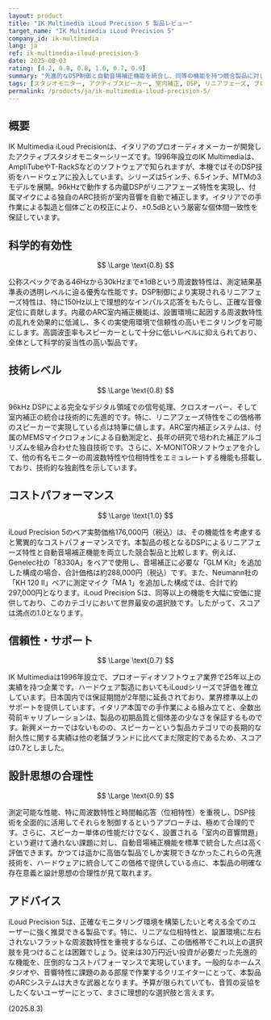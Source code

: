 ```yaml
---
layout: product
title: "IK Multimedia iLoud Precision 5 製品レビュー"
target_name: "IK Multimedia iLoud Precision 5"
company_id: ik-multimedia
lang: ja
ref: ik-multimedia-iloud-precision-5
date: 2025-08-03
rating: [4.2, 0.8, 0.8, 1.0, 0.7, 0.9]
summary: "先進的なDSP制御と自動音場補正機能を統合し、同等の機能を持つ競合製品に対して圧倒的なコストパフォーマンスを実現したスタジオモニター。"
tags: [スタジオモニター, アクティブスピーカー, 室内補正, DSP, リニアフェーズ, プロオーディオ]
permalink: /products/ja/ik-multimedia-iloud-precision-5/
---
```


## 概要

IK Multimedia iLoud Precisionは、イタリアのプロオーディオメーカーが開発したアクティブスタジオモニターシリーズです。1996年設立のIK Multimediaは、AmpliTubeやT-RackSなどのソフトウェアで知られますが、本機ではそのDSP技術をハードウェアに投入しています。シリーズは5インチ、6.5インチ、MTMの3モデルを展開。96kHzで動作する内蔵DSPがリニアフェーズ特性を実現し、付属マイクによる独自のARC技術が室内音響を自動で補正します。イタリアでの手作業による製造と個体ごとの校正により、±0.5dBという厳密な個体間一致性を保証しています。

## 科学的有効性

$$ \Large \text{0.8} $$

公称スペックである46Hzから30kHzまで±1dBという周波数特性は、測定結果基準表の透明レベルに迫る優秀な性能です。DSP制御により実現されるリニアフェーズ特性は、特に150Hz以上で理想的なインパルス応答をもたらし、正確な音像定位に貢献します。内蔵のARC室内補正機能は、設置環境に起因する周波数特性の乱れを効果的に低減し、多くの実使用環境で信頼性の高いモニタリングを可能にします。高調波歪率もスピーカーとして十分に低いレベルに抑えられており、全体として科学的妥当性の高い製品です。

## 技術レベル

$$ \Large \text{0.8} $$

96kHz DSPによる完全なデジタル領域での信号処理、クロスオーバー、そして室内補正の統合は技術的に先進的です。特に、リニアフェーズ特性をこの価格帯のスピーカーで実現している点は特筆に値します。ARC室内補正システムは、付属のMEMSマイクロフォンによる自動測定と、長年の研究で培われた補正アルゴリズムを組み合わせた独自技術です。さらに、X-MONITORソフトウェアを介して、他の有名モニターの周波数特性や位相特性をエミュレートする機能も搭載しており、技術的な独創性を示しています。

## コストパフォーマンス

$$ \Large \text{1.0} $$

iLoud Precision 5のペア実勢価格176,000円（税込）は、その機能性を考慮すると驚異的なコストパフォーマンスです。本製品の核となるDSPによるリニアフェーズ特性と自動音場補正機能を両立した競合製品と比較します。例えば、Genelec社の「8330A」をペアで使用し、音場補正に必要な「GLM Kit」を追加した構成の場合、合計価格は約288,000円（税込）です。また、Neumann社の「KH 120 II」ペアに測定マイク「MA 1」を追加した構成では、合計で約297,000円となります。iLoud Precision 5は、同等以上の機能を大幅に安価に提供しており、このカテゴリにおいて世界最安の選択肢です。したがって、スコアは満点の1.0となります。

## 信頼性・サポート

$$ \Large \text{0.7} $$

IK Multimediaは1996年設立で、プロオーディオソフトウェア業界で25年以上の実績を持つ企業です。ハードウェア製造においてもiLoudシリーズで評価を確立しています。日本国内では保証期間が2年間に延長されており、業界標準以上のサポートを提供しています。イタリア本国での手作業による組み立てと、全数出荷前キャリブレーションは、製品の初期品質と個体差の少なさを保証するものです。新興メーカーではないものの、スピーカーという製品カテゴリでの長期的な耐久性に関する実績は他の老舗ブランドに比べてまだ限定的であるため、スコアは0.7としました。

## 設計思想の合理性

$$ \Large \text{0.9} $$

測定可能な性能、特に周波数特性と時間軸応答（位相特性）を重視し、DSP技術を全面的に活用してそれらを制御するというアプローチは、極めて合理的です。さらに、スピーカー単体の性能だけでなく、設置される「室内の音響問題」という避けて通れない課題に対し、自動音場補正機能を標準で統合した点は高く評価できます。かつては遥かに高価な製品でしか実現できなかったこれらの先進技術を、ハードウェアに統合してこの価格で提供している点に、本製品の明確な存在意義と設計思想の合理性が見て取れます。

## アドバイス

iLoud Precision 5は、正確なモニタリング環境を構築したいと考える全てのユーザーに強く推奨できる製品です。特に、リニアな位相特性と、設置環境に左右されないフラットな周波数特性を重視するならば、この価格帯でこれ以上の選択肢を見つけることは困難でしょう。従来は30万円近い投資が必要だった先進的な機能を、圧倒的なコストパフォーマンスで実現しています。一般的なホームスタジオや、音響特性に課題のある部屋で作業するクリエイターにとって、本製品のARCシステムは大きな武器となります。予算が限られていても、音質の妥協をしたくないユーザーにとって、まさに理想的な選択肢と言えます。

(2025.8.3)
